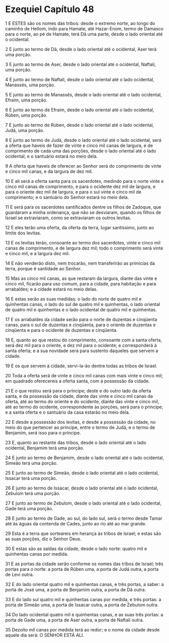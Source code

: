 # Ezequiel Capítulo 48

1	E ESTES são os nomes das tribos: desde o extremo norte, ao longo do caminho de Hetlom, indo para Hamate, até Hazar-Enom, termo de Damasco para o norte, ao pé de Hamate, terá Dã uma parte, desde o lado oriental até o ocidental.

2	E junto ao termo de Dã, desde o lado oriental até o ocidental, Aser terá uma porção.

3	E junto ao termo de Aser, desde o lado oriental até o ocidental, Naftali, uma porção.

4	E junto ao termo de Naftali, desde o lado oriental até o lado ocidental, Manassés, uma porção.

5	E junto ao termo de Manassés, desde o lado oriental até o lado ocidental, Efraim, uma porção.

6	E junto ao termo de Efraim, desde o lado oriental até o lado ocidental, Rúben, uma porção.

7	E junto ao termo de Rúben, desde o lado oriental até o lado ocidental, Judá, uma porção.

8	E junto ao termo de Judá, desde o lado oriental até o lado ocidental, será a oferta que haveis de fazer de vinte e cinco mil canas de largura, e de comprimento de cada uma das porções, desde o lado oriental até o lado ocidental; e o santuário estará no meio dela.

9	A oferta que haveis de oferecer ao Senhor será do comprimento de vinte e cinco mil canas, e da largura de dez mil.

10	E ali será a oferta santa para os sacerdotes, medindo para o norte vinte e cinco mil canas de comprimento, e para o ocidente dez mil de largura, e para o oriente dez mil de largura, e para o sul vinte e cinco mil de comprimento; e o santuário do Senhor estará no meio dela.

11	E será para os sacerdotes santificados dentre os filhos de Zadoque, que guardaram a minha ordenança, que não se desviaram, quando os filhos de Israel se extraviaram, como se extraviaram os outros levitas.

12	E eles terão uma oferta, da oferta da terra, lugar santíssimo, junto ao limite dos levitas.

13	E os levitas terão, consoante ao termo dos sacerdotes, vinte e cinco mil canas de comprimento, e de largura dez mil; todo o comprimento será vinte e cinco mil, e a largura dez mil.

14	E não venderão disto, nem trocarão, nem transferirão as primícias da terra, porque é santidade ao Senhor.

15	Mas as cinco mil canas, as que restaram da largura, diante das vinte e cinco mil, ficarão para uso comum, para a cidade, para habitação e para arrabaldes; e a cidade estará no meio delas.

16	E estas serão as suas medidas: o lado do norte de quatro mil e quinhentas canas, o lado do sul de quatro mil e quinhentas, o lado oriental de quatro mil e quinhentas e o lado ocidental de quatro mil e quinhentas.

17	E os arrabaldes da cidade serão para o norte de duzentas e cinqüenta canas, para o sul de duzentas e cinqüenta, para o oriente de duzentas e cinqüenta e para o ocidente de duzentas e cinqüenta.

18	E, quanto ao que restou do comprimento, consoante com a santa oferta, será dez mil para o oriente, e dez mil para o ocidente; e corresponderá à santa oferta; e a sua novidade será para sustento daqueles que servem a cidade.

19	E os que servem à cidade, servi-la-ão dentre todas as tribos de Israel.

20	Toda a oferta será de vinte e cinco mil canas com mais vinte e cinco mil; em quadrado oferecereis a oferta santa, com a possessão da cidade.

21	E o que restou será para o príncipe; deste e do outro lado da oferta santa, e da possessão da cidade, diante das vinte e cinco mil canas da oferta, até ao termo do oriente e do ocidente, diante das vinte e cinco mil, até ao termo do ocidente, correspondente às porções, será para o príncipe; e a santa oferta e o santuário da casa estarão no meio dela.

22	E desde a possessão dos levitas, e desde a possessão da cidade, no meio do que pertencer ao príncipe, entre o termo de Judá, e o termo de Benjamim, será isso para o príncipe.

23	E, quanto ao restante das tribos, desde o lado oriental até o lado ocidental, Benjamim terá uma porção.

24	E junto ao termo de Benjamim, desde o lado oriental até o lado ocidental, Simeão terá uma porção.

25	E junto ao termo de Simeão, desde o lado oriental até o lado ocidental, Issacar terá uma porção.

26	E junto ao termo de Issacar, desde o lado oriental até o lado ocidental, Zebulom terá uma porção.

27	E junto ao termo de Zebulom, desde o lado oriental até o lado ocidental, Gade terá uma porção.

28	E junto ao termo de Gade, ao sul, do lado sul, será o termo desde Tamar até às águas da contenda de Cades, junto ao rio até ao mar grande.

29	Esta é a terra que sorteareis em herança às tribos de Israel; e estas são as suas porções, diz o Senhor Deus.

30	E estas são as saídas da cidade, desde o lado norte: quatro mil e quinhentas canas por medida.

31	E as portas da cidade serão conforme os nomes das tribos de Israel; três portas para o norte: a porta de Rúben uma, a porta de Judá outra, a porta de Levi outra.

32	E do lado oriental quatro mil e quinhentas canas, e três portas, a saber: a porta de José uma, a porta de Benjamim outra, a porta de Dã outra.

33	E do lado sul quatro mil e quinhentas canas por medida, e três portas: a porta de Simeão uma, a porta de Issacar outra, a porta de Zebulom outra.

34	Do lado ocidental quatro mil e quinhentas canas, e as suas três portas: a porta de Gade uma, a porta de Aser outra, a porta de Naftali outra.

35	Dezoito mil canas por medida terá ao redor; e o nome da cidade desde aquele dia será: O SENHOR ESTÁ ALI.

